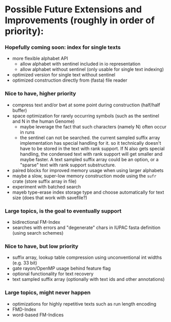 # Possible Future Extensions and Improvements (roughly in order of priority):

### Hopefully coming soon: index for single texts

- more flexible alphabet API
    - allow alphabet with sentinel included in io representation
    - allow alphabet without sentinel (only usable for single text indexing)
- optimized version for single text without sentinel
- optimized construction directly from (fasta) file reader

### Nice to have, higher priority

- compress text and/or bwt at some point during construction (half/half buffer)
- space optimization for rarely occurring symbols (such as the sentinel and N in the human Genome)
    - maybe leverage the fact that such characters (namely N) often occur in runs
    - the sentinel can not be searched. the current sampled suffix array implementation has special handling for it.
        so it technically doesn't have to be stored in the text with rank support. If N also gets special handling,
        the condensed text with rank support will get smaller and maybe faster. 
        A text sampled suffix array could be an option, or a "sparse" text with rank support substructure.
- paired blocks for improved memory usage when using larger alphabets
- maybe a slow, super-low memory construction mode using the `sufr` crate (store suffix array in file)
- experiment with batched search
- mayeb type-erase index storage type and choose automatically for text size (does that work with savefile?)

### Large topics, is the goal to eventually support

- bidirectional FM-Index
- searches with errors and "degenerate" chars in IUPAC fasta definition (using search schemes)

### Nice to have, but low priority

- suffix array, lookup table compression using unconventional int widths (e.g. 33 bit)
- gate rayon/OpenMP usage behind feature flag
- optional functionality for text recovery
- text sampled suffix array (optionally with text ids and other annotations)

### Large topics, might never happen

- optimizations for highly repetitive texts such as run length encoding
- FMD-Index
- word-based FM-Indices
